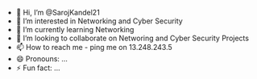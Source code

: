 - 👋 Hi, I’m @SarojKandel21
- 👀 I’m interested in Networking and Cyber Security 
- 🌱 I’m currently learning Networking 
- 💞️ I’m looking to collaborate on Networing and Cyber Security Projects 
- 📫 How to reach me - ping me on 13.248.243.5
- 😄 Pronouns: ...
- ⚡ Fun fact: ...

<!---
SarojKandel21/SarojKandel21 is a ✨ special ✨ repository because its `README.md` (this file) appears on your GitHub profile.
You can click the Preview link to take a look at your changes.
--->
